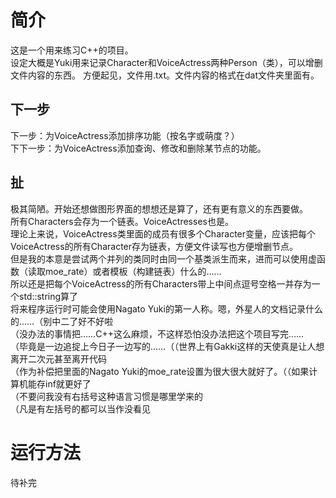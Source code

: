 ﻿简介
====
这是一个用来练习C++的项目。  
设定大概是Yuki用来记录Character和VoiceActress两种Person（类），可以增删文件内容的东西。
方便起见，文件用.txt。文件内容的格式在dat文件夹里面有。

下一步
------
下一步：为VoiceActress添加排序功能（按名字或萌度？）  
下下一步：为VoiceActress添加查询、修改和删除某节点的功能。

扯
--
极其简陋。开始还想做图形界面的想想还是算了，还有更有意义的东西要做。  
所有Characters会存为一个链表。VoiceActresses也是。  
理论上来说，VoiceActress类里面的成员有很多个Character变量，应该把每个VoiceActress的所有Character存为链表，方便文件读写也方便增删节点。  
但是我的本意是尝试两个并列的类同时由同一个基类派生而来，进而可以使用虚函数（读取moe_rate）或者模板（构建链表）什么的……  
所以还是把每个VoiceActress的所有Characters带上中间点逗号空格一并存为一个std::string算了  
将来程序运行时可能会使用Nagato Yuki的第一人称。嗯，外星人的文档记录什么的……（别中二了好不好啦  
（没办法的事情把……C++这么麻烦，不这样恐怕没办法把这个项目写完……  
（毕竟是一边追掟上今日子一边写的……（（世界上有Gakki这样的天使真是让人想离开二次元甚至离开代码  
（作为补偿把里面的Nagato Yuki的moe_rate设置为很大很大就好了。（（如果计算机能存inf就更好了  
（不要问我没有右括号这种语言习惯是哪里学来的  
（凡是有左括号的都可以当作没看见

运行方法
========
待补完